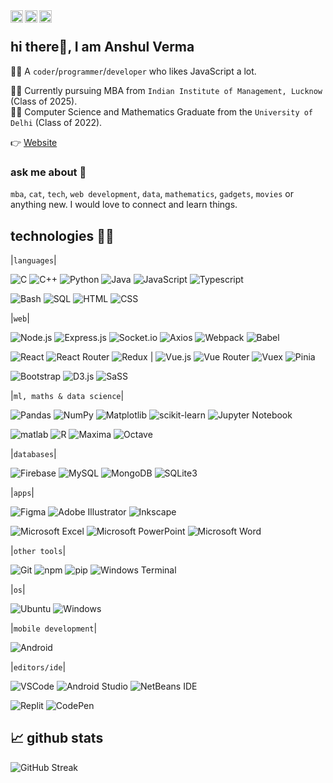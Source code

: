 <a href="https://twitter.com/itsAnshulVerma">
  <img align="left" alt="Anshul's Twitter" width="20px" src="https://upload.wikimedia.org/wikipedia/commons/thumb/c/ce/X_logo_2023.svg/266px-X_logo_2023.svg.png" />
</a>
<a href="https://www.linkedin.com/in/itsanshulverma/">
  <img align="left" alt="Anshul's LinkedIn" width="20px" src="https://upload.wikimedia.org/wikipedia/commons/thumb/8/81/LinkedIn_icon.svg/72px-LinkedIn_icon.svg.png" />
</a>
<a href="https://www.instagram.com/itsanshulverma">
  <img align="left" alt="Anshul's Instagram" width="20px" src="https://upload.wikimedia.org/wikipedia/commons/9/95/Instagram_logo_2022.svg" />
</a>
<br />

## hi there👋, I am Anshul Verma

👨‍💻 A `coder`/`programmer`/`developer` who likes JavaScript a lot.

👨‍🎓 Currently pursuing MBA from `Indian Institute of Management, Lucknow` (Class of 2025). <br />
👨‍🎓 Computer Science and Mathematics Graduate from the `University of Delhi` (Class of 2022).

👉 [Website](https://itsanshulverma.github.io) 

### ask me about 📢 

`mba`, `cat`, `tech`, `web development`, `data`, `mathematics`, `gadgets`, `movies` or anything new. I would love to connect and learn things.

## technologies 👨‍💻
|`languages`|

![C](https://img.shields.io/badge/c-%2300599C.svg?style=flat-squar&logo=c&logoColor=white)
![C++](https://img.shields.io/badge/-C++-%2300599C.svg?style=flat-square&logo=cplusplus&logoColor=white)
![Python](https://img.shields.io/badge/Python-3670A0?style=flat-square&logo=python&logoColor=ffdd54)
![Java](https://img.shields.io/badge/-Java-informational?style=flat-square&logo=java&logoColor=white)
![JavaScript](https://img.shields.io/badge/Javascript-%23323330.svg?style=flat-square&logo=javascript&logoColor=%23F7DF1E)
![Typescript](https://img.shields.io/badge/-Typescript-blue?style=flat-square&logo=typescript&logoColor=white)
<!--![Go](https://img.shields.io/badge/-Go-9cf?style=flat-square&logo=go&logoColor=black)
![Dart](https://img.shields.io/badge/-Dart-green?style=flat-square&logo=dart&logoColor=white) -->
![Bash](https://img.shields.io/badge/-Bash-%23121011.svg?style=flat-square&logo=gnu-bash&logoColor=white)
![SQL](https://img.shields.io/badge/-SQL-%23121011.svg?style=flat-square&logo=sql&logoColor=white)
![HTML](https://img.shields.io/badge/-HTML-orange?style=flat-square&logo=html5&logoColor=white)
![CSS](https://img.shields.io/badge/-CSS-9cf?style=flat-square&logo=css3&logoColor=blue)

<!-- ![C](https://img.shields.io/badge/--critical?style=for-the-badge&logo=c&logoColor=white)
![C++](https://img.shields.io/badge/-C++-blue?style=for-the-badge&logo=cplusplus&logoColor=white)
![Python](https://img.shields.io/badge/-Python-yellowgreen?style=for-the-badge&logo=python&logoColor=white)
![Java](https://img.shields.io/badge/-Java-informational?style=for-the-badge&logo=java&logoColor=white)
![Javascript](https://img.shields.io/badge/-Javascript-yellow?style=for-the-badge&logo=javascript&logoColor=white)
![Typescript](https://img.shields.io/badge/-Typescript-blue?style=for-the-badge&logo=typescript&logoColor=white)
![Go](https://img.shields.io/badge/-Go-9cf?style=for-the-badge&logo=go&logoColor=white)
![Dart](https://img.shields.io/badge/-Dart-green?style=for-the-badge&logo=dart&logoColor=white)
![Bash](https://img.shields.io/badge/-Bash-lightgrey?style=for-the-badge&logo=bash&logoColor=white)
![SQL](https://img.shields.io/badge/-SQL-lightgrey?style=for-the-badge&logo=sql&logoColor=white)
![HTML](https://img.shields.io/badge/-HTML-orange?style=for-the-badge&logo=html5&logoColor=white)
![CSS](https://img.shields.io/badge/-CSS-9cf?style=for-the-badge&logo=css3&logoColor=blue)
![SaSS](https://img.shields.io/badge/-SaSS-ff69b4?style=for-the-badge&logo=sass&logoColor=white) -->

|`web`|

![Node.js](https://img.shields.io/badge/-Node.js-6DA55F?style=flat-square&logo=nodedotjs&logoColor=white)
![Express.js](https://img.shields.io/badge/-Express.js-black?style=flat-square&logo=express&logoColor=white)
![Socket.io](https://img.shields.io/badge/-Socket.io-black?style=flat-square&logo=socketdotio&logoColor=white)
![Axios](https://img.shields.io/badge/-Axios-blueviolet?style=flat-square&logo=axios&logoColor=white)
![Webpack](https://img.shields.io/badge/-Webpack-blue?style=flat-square&logo=webpack&logoColor=white)
![Babel](https://img.shields.io/badge/-Babel-F9DC3e?style=flat-square&logo=babel&logoColor=black)

![React](https://img.shields.io/badge/-React-informational?style=flat-square&logo=react&logoColor=white)
![React Router](https://img.shields.io/badge/React_Router-CA4245?style=flat-square&logo=react-router&logoColor=white)
![Redux](https://img.shields.io/badge/-Redux-blueviolet?style=flat-square&logo=redux&logoColor=white)
 | 
![Vue.js](https://img.shields.io/badge/Vue.js-%2335495e.svg?style=flat-square&logo=vuedotjs&logoColor=%234FC08D)
![Vue Router](https://img.shields.io/badge/Vue_Router-%2335495e.svg?style=flat-square&logo=vuedotjs&logoColor=%234FC08D)
![Vuex](https://img.shields.io/badge/Vuex-%2335495e.svg?style=flat-square&logo=vuex&logoColor=%234FC08D)
![Pinia](https://img.shields.io/badge/Pinia-ffd859?style=flat-square&logo=vuex&logoColor=%33898d)

![Bootstrap](https://img.shields.io/badge/-Bootstrap-blueviolet?style=flat-square&logo=bootstrap&logoColor=white)
![D3.js](https://img.shields.io/badge/-D3.js-orange?style=flat-square&logo=d3dotjs&logoColor=white)
![SaSS](https://img.shields.io/badge/-SaSS-ff69b4?style=flat-square&logo=sass&logoColor=white)

<!-- ![React](https://img.shields.io/badge/-React-informational?style=for-the-badge&logo=react&logoColor=white)
![Redux](https://img.shields.io/badge/-Redux-blueviolet?style=for-the-badge&logo=redux&logoColor=white)
![Axios](https://img.shields.io/badge/-Axios-blueviolet?style=for-the-badge&logo=axios&logoColor=white)
![Node.js](https://img.shields.io/badge/-Node.js-green?style=for-the-badge&logo=nodedotjs&logoColor=white)
![Express.js](https://img.shields.io/badge/-Express.js-black?style=for-the-badge&logo=express&logoColor=white)
![Babel](https://img.shields.io/badge/-Babel-lightyellow?style=for-the-badge&logo=babel&logoColor=yellow)
![Bootstrap](https://img.shields.io/badge/-Bootstrap-blueviolet?style=for-the-badge&logo=bootstrap&logoColor=white)
![D3.js](https://img.shields.io/badge/-D3.js-orange?style=for-the-badge&logo=d3dotjs&logoColor=white)
![Socket.io](https://img.shields.io/badge/-Socket.io-black?style=for-the-badge&logo=socketdotio&logoColor=white)
![Webpack](https://img.shields.io/badge/-Webpack-blue?style=for-the-badge&logo=webpack&logoColor=white) -->

|`ml, maths & data science`|

![Pandas](https://img.shields.io/badge/-Pandas-black?style=flat-square&logo=pandas&logoColor=white)
![NumPy](https://img.shields.io/badge/Numpy-%23013243.svg?style=flat-square&logo=numpy&logoColor=white)
![Matplotlib](https://img.shields.io/badge/-Matplotlib-blue?style=flat-square&logo=matplotlib&logoColor=white)
![scikit-learn](https://img.shields.io/badge/scikit--learn-%23F7931E.svg?style=flat-square&logo=scikit-learn&logoColor=white)
![Jupyter Notebook](https://img.shields.io/badge/-JupyterNotebook-grey?style=flat-square&logo=jupyter&logoColor=orange)

![matlab](https://img.shields.io/badge/-Matlab-maroon?style=flat-square&logo=matlab&logoColor=white)
![R](https://img.shields.io/badge/-R-grey?style=flat-square&logo=r&logoColor=9cf)
![Maxima](https://img.shields.io/badge/-Maxima-red?style=flat-square&logo=maxima&logoColor=white)
![Octave](https://img.shields.io/badge/-Octave-blue?style=flat-square&logo=octave&logoColor=orange)

<!-- 
![Pandas](https://img.shields.io/badge/-Pandas-black?style=for-the-badge&logo=pandas&logoColor=white)
![Numpy](https://img.shields.io/badge/-Numpy-9cf?style=for-the-badge&logo=numpy&logoColor=white)
![Matplotlib](https://img.shields.io/badge/-Matplotlib-blue?style=for-the-badge&logo=matplotlib&logoColor=white)
![sklearn](https://img.shields.io/badge/-sklearn-orange?style=for-the-badge&logo=sklearn&logoColor=white)
![matlab](https://img.shields.io/badge/-Matlab-maroon?style=for-the-badge&logo=matlab&logoColor=white)
![R](https://img.shields.io/badge/-R-grey?style=for-the-badge&logo=r&logoColor=9cf)
![Jupyter Notebook](https://img.shields.io/badge/-Jupyter%20Notebook-grey?style=for-the-badge&logo=jupyter&logoColor=orange)
![Maxima](https://img.shields.io/badge/-Maxima-red?style=for-the-badge&logo=maxima&logoColor=white)
![Octave](https://img.shields.io/badge/-Octave-blue?style=for-the-badge&logo=octave&logoColor=orange) -->

|`databases`|

![Firebase](https://img.shields.io/badge/-Firebase-orange?style=flat-square&logo=firebase&logoColor=white)
![MySQL](https://img.shields.io/badge/-MySQL-grey?style=flat-square&logo=mysql&logoColor=white)
![MongoDB](https://img.shields.io/badge/-Mongo%20DB-green?style=flat-square&logo=mongodb&logoColor=white)
![SQLite3](https://img.shields.io/badge/-SQLite-9cf?style=flat-square&logo=sqlite&logoColor=blue)

|`apps`|

![Figma](https://img.shields.io/badge/-Figma-blueviolet?style=flat-square&logo=figma&logoColor=white)
![Adobe Illustrator](https://img.shields.io/badge/-Adobe%20Illustrator-maroon?style=flat-square&logo=adobeillustrator&logoColor=orange)
![Inkscape](https://img.shields.io/badge/-Inkscape-grey?style=flat-square&logo=inkscape&logoColor=white)

![Microsoft Excel](https://img.shields.io/badge/Excel-217346?style=flat-square&logo=microsoft-excel&logoColor=white)
![Microsoft PowerPoint](https://img.shields.io/badge/PowerPoint-B7472A?style=flat-square&logo=microsoft-powerpoint&logoColor=white)
![Microsoft Word](https://img.shields.io/badge/Word-2B579A?style=flat-square&logo=microsoft-word&logoColor=white)

|`other tools`|

![Git](https://img.shields.io/badge/-Git-orange?style=flat-square&logo=git&logoColor=white)
![npm](https://img.shields.io/badge/-npm-maroon?style=flat-square&logo=npm&logoColor=orange)
![pip](https://img.shields.io/badge/-pip-blue?style=flat-square&logo=pypi&logoColor=white)
![Windows Terminal](https://img.shields.io/badge/Windows%20Terminal-%234D4D4D.svg?style=flat-square&logo=windows-terminal&logoColor=white)

|`os`|

![Ubuntu](https://img.shields.io/badge/-Ubuntu-maroon?style=flat-square&logo=ubuntu&logoColor=white)
![Windows](https://img.shields.io/badge/-Windows-blue?style=flat-square&logo=windows&logoColor=white)

|`mobile development`|

![Android](https://img.shields.io/badge/-Android-green?style=flat-square&logo=android&logoColor=white)

|`editors/ide`|

![VSCode](https://img.shields.io/badge/-VS%20Code-blue?style=flat-square&logo=visualstudiocode&logoColor=white)
![Android Studio](https://img.shields.io/badge/Android%20Studio-32DE84.svg?style=flat-square&logo=android-studio&logoColor=white)
![NetBeans IDE](https://img.shields.io/badge/NetBeansIDE-black?style=flat-square&logo=apache-netbeans-ide&logoColor=white)

![Replit](https://img.shields.io/badge/Replit-DD1200?style=flat-square&logo=Replit&logoColor=white)
![CodePen](https://img.shields.io/badge/CodePen-white?style=flat-square&logo=codepen&logoColor=black)

<!-- ## technologies 👨‍💻 

### languages
<img align="left" height="40px" src="https://raw.githubusercontent.com/devicons/devicon/2ae2a900d2f041da66e950e4d48052658d850630/icons/cplusplus/cplusplus-original.svg" /> 
<img align="left" height="40px" src="https://raw.githubusercontent.com/devicons/devicon/2ae2a900d2f041da66e950e4d48052658d850630/icons/c/c-original.svg" />
<img align="left" height="40px" src="https://raw.githubusercontent.com/devicons/devicon/2ae2a900d2f041da66e950e4d48052658d850630/icons/python/python-original-wordmark.svg" />
<img align="left" height="40px" src="https://raw.githubusercontent.com/devicons/devicon/2ae2a900d2f041da66e950e4d48052658d850630/icons/java/java-original-wordmark.svg" />
<img align="left" height="40px" src="https://raw.githubusercontent.com/devicons/devicon/2ae2a900d2f041da66e950e4d48052658d850630/icons/javascript/javascript-original.svg" />
<img align="left" height="40px" src="https://raw.githubusercontent.com/devicons/devicon/2ae2a900d2f041da66e950e4d48052658d850630/icons/typescript/typescript-original.svg" />
<img align="left" height="40px" src="https://raw.githubusercontent.com/devicons/devicon/2ae2a900d2f041da66e950e4d48052658d850630/icons/go/go-original.svg" />
<img align="left" height="40px" src="https://raw.githubusercontent.com/devicons/devicon/2ae2a900d2f041da66e950e4d48052658d850630/icons/dart/dart-original.svg" />
<img align="left" height="40px" src="https://raw.githubusercontent.com/devicons/devicon/2ae2a900d2f041da66e950e4d48052658d850630/icons/bash/bash-original.svg" />
<img align="left" height="40px" src="https://img.shields.io/badge/-SQL-blue" />
<img align="left" height="40px" src="https://raw.githubusercontent.com/devicons/devicon/2ae2a900d2f041da66e950e4d48052658d850630/icons/html5/html5-original.svg" />
<img align="left" height="40px" src="https://raw.githubusercontent.com/devicons/devicon/2ae2a900d2f041da66e950e4d48052658d850630/icons/css3/css3-original.svg" />
<img align="left" height="40px" src="https://raw.githubusercontent.com/devicons/devicon/2ae2a900d2f041da66e950e4d48052658d850630/icons/sass/sass-original.svg" />
<br /> <br /> 

### web
<img align="left" height="40px" src="https://raw.githubusercontent.com/devicons/devicon/2ae2a900d2f041da66e950e4d48052658d850630/icons/react/react-original-wordmark.svg" />
<img align="left" height="40px" src="https://raw.githubusercontent.com/devicons/devicon/2ae2a900d2f041da66e950e4d48052658d850630/icons/redux/redux-original.svg" />
<img align="left" height="40px" src="https://raw.githubusercontent.com/devicons/devicon/2ae2a900d2f041da66e950e4d48052658d850630/icons/nodejs/nodejs-original.svg" />
<img align="left" height="50px" src="https://raw.githubusercontent.com/devicons/devicon/2ae2a900d2f041da66e950e4d48052658d850630/icons/express/express-original.svg" />
<img align="left" height="60px" src="https://raw.githubusercontent.com/devicons/devicon/2ae2a900d2f041da66e950e4d48052658d850630/icons/babel/babel-original.svg" />
<img align="left" height="40px" src="https://raw.githubusercontent.com/devicons/devicon/2ae2a900d2f041da66e950e4d48052658d850630/icons/bootstrap/bootstrap-plain-wordmark.svg" />
<img align="left" height="40px" src="https://raw.githubusercontent.com/devicons/devicon/2ae2a900d2f041da66e950e4d48052658d850630/icons/d3js/d3js-original.svg" />
<img align="left" height="40px" src="https://raw.githubusercontent.com/devicons/devicon/2ae2a900d2f041da66e950e4d48052658d850630/icons/socketio/socketio-original.svg" />
<img align="left" height="40px" src="https://raw.githubusercontent.com/devicons/devicon/2ae2a900d2f041da66e950e4d48052658d850630/icons/webpack/webpack-original.svg" />
<img align="left" height="40px" src="https://img.shields.io/badge/-Axios-red" />
<br /> <br /> 

### ml, maths & data science
<img align="left" height="40px" src="https://raw.githubusercontent.com/devicons/devicon/2ae2a900d2f041da66e950e4d48052658d850630/icons/pandas/pandas-original-wordmark.svg" />
<img align="left" height="40px" src="https://raw.githubusercontent.com/devicons/devicon/2ae2a900d2f041da66e950e4d48052658d850630/icons/numpy/numpy-original.svg" />
<img align="left" height="40px" src="https://matplotlib.org/_static/images/documentation.png" />
<img align="left" height="40px" src="https://upload.wikimedia.org/wikipedia/commons/0/05/Scikit_learn_logo_small.svg?download" />
<img align="left" height="40px" src="https://raw.githubusercontent.com/devicons/devicon/2ae2a900d2f041da66e950e4d48052658d850630/icons/matlab/matlab-original.svg" />
<img align="left" height="40px" src="https://raw.githubusercontent.com/devicons/devicon/2ae2a900d2f041da66e950e4d48052658d850630/icons/r/r-original.svg" />
<img align="left" height="40px" src="https://raw.githubusercontent.com/devicons/devicon/2ae2a900d2f041da66e950e4d48052658d850630/icons/jupyter/jupyter-original-wordmark.svg" />
<img align="left" height="40px" src="https://upload.wikimedia.org/wikipedia/commons/thumb/4/4a/Maxima-new.svg/800px-Maxima-new.svg.png" />
<img align="left" height="40px" src="https://www.gnu.org/software/octave/img/octave-logo.svg" />
<br /> <br />

### databases

<img align="left" height="40px" src="https://raw.githubusercontent.com/devicons/devicon/2ae2a900d2f041da66e950e4d48052658d850630/icons/firebase/firebase-plain-wordmark.svg" />
<img align="left" height="40px" src="https://raw.githubusercontent.com/devicons/devicon/2ae2a900d2f041da66e950e4d48052658d850630/icons/mysql/mysql-original.svg" />
<img align="left" height="40px" src="https://raw.githubusercontent.com/devicons/devicon/2ae2a900d2f041da66e950e4d48052658d850630/icons/mongodb/mongodb-original-wordmark.svg" />
<img align="left" height="40px" src="https://upload.wikimedia.org/wikipedia/commons/thumb/3/38/SQLite370.svg/1920px-SQLite370.svg.png" />
<br /> <br />

### apps
<img align="left" height="40px" src="https://upload.wikimedia.org/wikipedia/commons/thumb/5/5f/Microsoft_Office_logo_%282019%E2%80%93present%29.svg/96px-Microsoft_Office_logo_%282019%E2%80%93present%29.svg.png" />
<img align="left" height="40px" src="https://raw.githubusercontent.com/devicons/devicon/2ae2a900d2f041da66e950e4d48052658d850630/icons/inkscape/inkscape-original.svg" />
<img align="left" height="40px" src="https://raw.githubusercontent.com/devicons/devicon/2ae2a900d2f041da66e950e4d48052658d850630/icons/figma/figma-original.svg" />
<img align="left" height="40px" src="https://adobe.io/shared/icons/ai_appicon_64.svg" />
<br /> <br />

### other tools
<img align="left" height="40px" src="https://raw.githubusercontent.com/devicons/devicon/2ae2a900d2f041da66e950e4d48052658d850630/icons/git/git-original.svg" />
<img align="left" height="50px" src="https://raw.githubusercontent.com/devicons/devicon/2ae2a900d2f041da66e950e4d48052658d850630/icons/npm/npm-original-wordmark.svg" />
<img align="left" height="40px" src="https://pypi.org/static/images/logo-small.95de8436.svg" />

<br /> <br />

### os
<img align="left" height="50px" src="https://raw.githubusercontent.com/devicons/devicon/2ae2a900d2f041da66e950e4d48052658d850630/icons/linux/linux-original.svg" />
<img align="left" height="40px" src="https://raw.githubusercontent.com/devicons/devicon/2ae2a900d2f041da66e950e4d48052658d850630/icons/windows8/windows8-original.svg" />
<br /> <br /> 

### mobile development
<img align="left" height="40px" src="https://raw.githubusercontent.com/devicons/devicon/2ae2a900d2f041da66e950e4d48052658d850630/icons/android/android-original.svg" />
<br /> <br /> 

### editors
<img align="left" height="40px" src="https://raw.githubusercontent.com/devicons/devicon/2ae2a900d2f041da66e950e4d48052658d850630/icons/vscode/vscode-original.svg" />

<br /> <br /> -->

## 📈 github stats

![GitHub Streak](https://github-readme-streak-stats.herokuapp.com/?user=itsanshulverma)

<!-- ![Github Stats](https://github-readme-stats.vercel.app/api?username=itsanshulverma&count_private=true&show_icons=true&include_all_commits=true) -->
